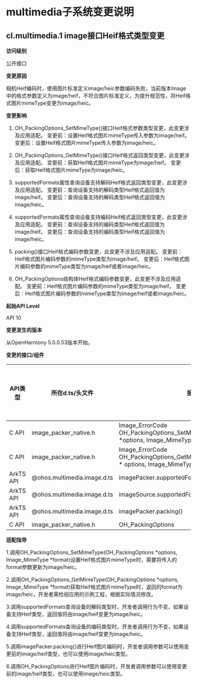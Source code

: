 # multimedia子系统变更说明

## cl.multimedia.1 image接口Heif格式类型变更

**访问级别**

公开接口

**变更原因**

相机Heif编码时，使用图片标准定义image/heic参数编码失败，当前版本Image中的格式参数定义为image/heif，不符合图片标准定义，为提升规范性，将Heif格式图片mimeType变更为image/heic。

**变更影响**

1.  OH_PackingOptions_SetMimeType()接口Heif格式参数类型变更，此变更涉及应用适配。
      变更前：设置Heif格式图片mimeType传入参数为image/heif。
      变更后：设置Heif格式图片mimeType传入参数为image/heic。
     
 2. OH_PackingOptions_GetMimeType()接口Heif格式返回类型变更，此变更涉及应用适配。
      变更前：获取Heif格式图片mimeType为image/heif。
      变更后：获取Heif格式图片mimeType为image/heic。
      
 3. supportedFormats属性查询设备支持解码Heif格式返回类型变更，此变更涉及应用适配。
     变更前：查询设备支持的解码类型Heif格式返回值为image/heif。
     变更后：查询设备支持的解码类型Heif格式返回值为image/heic。
     
 4. supportedFormats属性查询设备支持编码Heif格式返回类型变更，此变更涉及应用适配。
     变更前：查询设备支持的编码类型Heif格式返回值为image/heif。
     变更后：查询设备支持的编码类型Heif格式返回值为image/heic。
     
 5. packing()接口Heif格式编码参数变更，此变更不涉及应用适配。
     变更前：Heif格式图片编码参数的mimeType类型为image/heif。
     变更后：Heif格式图片编码参数的mimeType类型为image/heif或者image/heic。
     
 6. OH_PackingOptions结构体Heif格式编码参数变更，此变更不涉及应用适配。
     变更前：Heif格式图片编码参数的mimeType类型为image/heif。
     变更后：Heif格式图片编码参数的mimeType类型为image/heif或者image/heic。

**起始API Level**

API 10

**变更发生的版本**

从OpenHarmony 5.0.0.53版本开始。

**变更的接口/组件**

| API类型 | 所在d.ts/头文件 | 接口名 | 接口起始版本 |
|--|--|--|--|
| C API | image_packer_native.h | Image_ErrorCode OH_PackingOptions_SetMimeType(OH_PackingOptions *options, Image_MimeType *format) | 12 |
| C API | image_packer_native.h | Image_ErrorCode OH_PackingOptions_GetMimeType(OH_PackingOptions * options, Image_MimeType * format) | 12 |
| ArkTS API | @ohos.multimedia.image.d.ts |  imagePacker.supportedFormats: Array\<string> | 10 |
| ArkTS API | @ohos.multimedia.image.d.ts |  imageSource.supportedFormats: Array\<string> | 10 |
| ArkTS API | @ohos.multimedia.image.d.ts | imagePacker.packing() | 12 |
| C API | image_packer_native.h | OH_PackingOptions | 12 |

**适配指导**

1.调用OH_PackingOptions_SetMimeType(OH_PackingOptions *options, Image_MimeType *format)设置Heif格式图片mimeType时，需要将传入的format参数更新为image/heic。

2.调用OH_PackingOptions_GetMimeType(OH_PackingOptions *options, Image_MimeType *format)获取Heif格式图片mimeType时，返回的format为image/heic，开发者需检视应用的示例工程，根据实际情况修改。

3.调用supportedFormats查询设备的解码类型时，开发者调用行为不变，如果设备支持Heif类型，返回值将由image/heif变更为image/heic。

4.调用supportedFormats查询设备的编码类型时，开发者调用行为不变，如果设备支持Heif类型，返回值将由image/heif变更为image/heic。

5.调用imagePacker.packing()进行Heif图片编码时，开发者调用参数可以使用变更前的image/heif类型，也可以使用image/heic类型。

6.调用OH_PackingOptions进行Heif图片编码时，开发者调用参数可以使用变更前的image/heif类型，也可以使用image/heic类型。